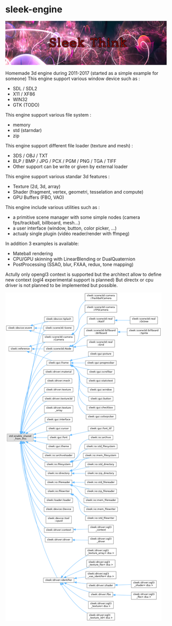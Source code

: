 # sleek-engine

![alt text](figure/projet.jpg "Logo")

Homemade 3d engine during 2011-2017 (started as a simple example for someone)
This engine support various window device such as :

+ SDL / SDL2
+ X11 / XF86
+ WIN32
+ GTK (TODO)

This engine support various file system :

+ memory
+ std (starndar)
+ zip

This engine support different file loader (texture and mesh) :

+ 3DS / OBJ / TXT
+ BLP / BMP / JPG / PCX / PGM / PNG / TGA / TIFF
+ Other support can be write or given by external loader

This engine support various standar 3d features :

+ Texture (2d, 3d, array)
+ Shader (fragment, vertex, geometri, tesselation and compute)
+ GPU Buffers (FBO, VAO)

This engine include various utilities such as :

+ a primitive scene manager with some simple nodes (camera fps/trackball, billboard, mesh...)
+ a user interface (window, button, color picker, ...)
+ actualy single plugin (vidéo reader/render with ffmpeg)

In addition 3 examples is available:

+ Mateball rendering
+ CPU/GPU skinning with LinearBlending or DualQuaternion
+ PostProcessing (SSAO, blur, FXAA, redux, tone mapping)

Actully only opengl3 context is supported but the architect allow to define new context (ogl4 experimental support is planned)
But directx or cpu driver is not planned to be implemented but possible.


![alt text](figure/inherit_graph_29.png "Graph")